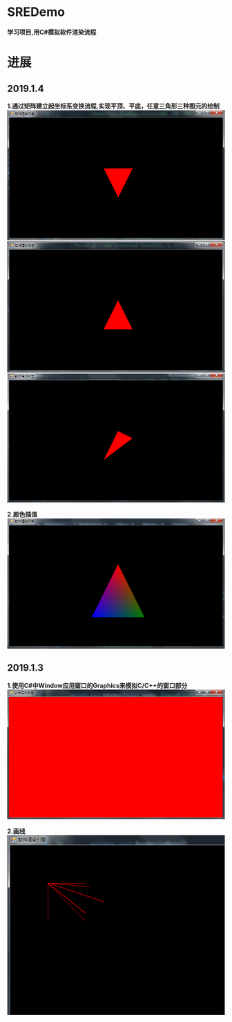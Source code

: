 # SREDemo
__学习项目,用C#模拟软件渲染流程__

# 进展

## 2019.1.4
__1.通过矩阵建立起坐标系变换流程,实现平顶、平底，任意三角形三种图元的绘制__  
![Triangle3](https://github.com/SixGodZhang/SREDemo/blob/master/Images/Triangle3.png) 
![Triangle2](https://github.com/SixGodZhang/SREDemo/blob/master/Images/Triangle2.png) 
![Triangle1](https://github.com/SixGodZhang/SREDemo/blob/master/Images/Triangle1.png) 

__2.颜色插值__  
![ColorLearp](https://github.com/SixGodZhang/SREDemo/blob/master/Images/ColorLearp.png) 

## 2019.1.3
__1.使用C#中Window应用窗口的Graphics来模拟C/C++的窗口部分__  
![InitWindow](https://github.com/SixGodZhang/SREDemo/blob/master/Images/201801031530.png) 

__2.画线__  
![slash](https://github.com/SixGodZhang/SREDemo/blob/master/Images/slash.png) 
